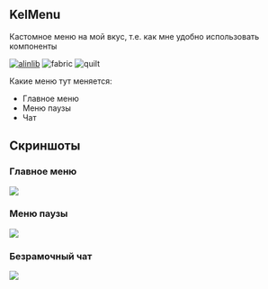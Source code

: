 ## KelMenu
Кастомное меню на мой вкус, т.е. как мне удобно использовать компоненты


[![alinlib](https://kelcuprum.ru/ass/budge/alinlib/cozy_vector.svg)](https://modrinth.com/mod/alinlib)
![fabric](https://cdn.jsdelivr.net/npm/@intergrav/devins-badges@3/assets/cozy/supported/fabric_vector.svg)
![quilt](https://cdn.jsdelivr.net/npm/@intergrav/devins-badges@3/assets/cozy/supported/quilt_vector.svg)

Какие меню тут меняется:
- Главное меню
- Меню паузы
- Чат


Скриншоты
-

### Главное меню
<img src="https://cdn.kelcuprum.ru/kelmenu/main_menu.png">

### Меню паузы
<img src="https://cdn.kelcuprum.ru/kelmenu/pause_menu.png">

### Безрамочный чат
<img src="https://cdn.kelcuprum.ru/kelmenu/chat_edge.png">
